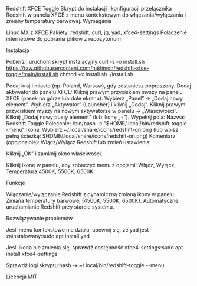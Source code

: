 Redshift XFCE Toggle
Skrypt do instalacji i konfiguracji przełącznika Redshift w panelu XFCE z menu kontekstowym do włączania/wyłączania i zmiany temperatury barwowej.
Wymagania

Linux MX z XFCE
Pakiety: redshift, curl, jq, yad, xfce4-settings
Połączenie internetowe do pobrania plików z repozytorium

Instalacja

Pobierz i uruchom skrypt instalacyjny:curl -s -o install.sh https://raw.githubusercontent.com/hattimon/redshift-xfce-toggle/main/install.sh
chmod +x install.sh
./install.sh


Podaj kraj i miasto (np. Poland, Warsaw), gdy zostaniesz poproszony.
Dodaj aktywator do panelu XFCE:
Kliknij prawym przyciskiem myszy na panelu XFCE (pasek na górze lub dole ekranu).
Wybierz „Panel” → „Dodaj nowy element”.
Wybierz „Aktywator” (Launcher) i kliknij „Dodaj”.
Kliknij prawym przyciskiem myszy na nowym aktywatorze w panelu → „Właściwości”.
Kliknij „Dodaj nowy pusty element” (lub ikonę „+”).
Wypełnij pola:
Nazwa: Redshift Toggle
Polecenie: /bin/bash -c "$HOME/.local/bin/redshift-toggle --menu"
Ikona: Wybierz ~/.local/share/icons/redshift-on.png (lub wpisz pełną ścieżkę: $HOME/.local/share/icons/redshift-on.png)
Komentarz (opcjonalnie): Włącz/Wyłącz Redshift lub zmień ustawienia


Kliknij „OK” i zamknij okno właściwości.


Kliknij ikonę w panelu, aby zobaczyć menu z opcjami: Włącz, Wyłącz, Temperatura 4500K, 5500K, 6500K.

Funkcje

Włączanie/wyłączanie Redshift z dynamiczną zmianą ikony w panelu.
Zmiana temperatury barwowej (4500K, 5500K, 6500K).
Automatyczne uruchamianie Redshift przy starcie systemu.

Rozwiązywanie problemów

Jeśli menu kontekstowe nie działa, upewnij się, że yad jest zainstalowany:sudo apt install yad


Jeśli ikona nie zmienia się, sprawdź dostępność xfce4-settings:sudo apt install xfce4-settings


Sprawdź logi skryptu:bash -x ~/.local/bin/redshift-toggle --menu



Licencja
MIT
